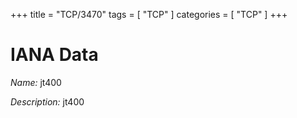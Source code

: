 +++
title = "TCP/3470"
tags = [ "TCP" ]
categories = [ "TCP" ]
+++

# IANA Data

_Name:_ jt400

_Description:_ jt400

